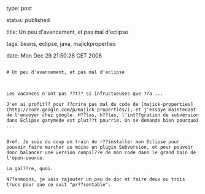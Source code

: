 type: post
status: published
title: Un peu d'avancement, et pas mal d'eclipse 
tags: beans, eclipse, java, majickproperties
date: Mon Dec 29 21:50:28 CET 2008
~~~~~~
# Un peu d'avancement, et pas mal d'eclipse 

Les vacances n'ont pas ??t?? si infructueuses que ??a ...

J'en ai profit?? pour ??crire pas mal du code de [majick-properties](http://code.google.com/p/majick-properties/), et j'essaye maintenant de l'envoyer chez google. H??las, h??las, l'int??gration de subversion dans Eclipse ganymede est plut??t pourrie. On se demande bien pourquoi ...  


Bref. Je suis du coup en train de r??installer mon Eclipse pour pouvoir faire marcher au moins un plugin Subversion, et pour pouvoir donc balancer une version compil??e de mon code dans le grand bain de l'open-source.

La gal??re, quoi.

N??anmoins, je vais rajouter un peu de doc et faire deux ou trois trucs pour que ce soit "pr??sentable".
